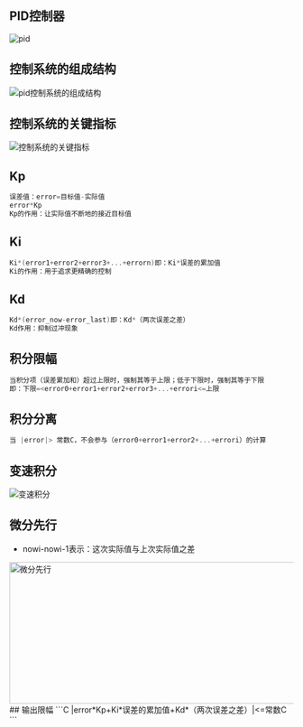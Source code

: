 ## PID控制器
![pid](https://github.com/user-attachments/assets/e40d04c6-1d3c-4188-8991-fb4581bcabc9)
## 控制系统的组成结构
![pid控制系统的组成结构](https://github.com/user-attachments/assets/eab74eb2-3fbc-4f9f-98a1-78cefb3f8b4f)
## 控制系统的关键指标
![控制系统的关键指标](https://github.com/user-attachments/assets/32a3eaf8-98a0-48c3-a86f-7b58fdd8d462)
## Kp
```C
误差值：error=目标值-实际值
error*Kp
Kp的作用：让实际值不断地的接近目标值
```
## Ki
```C
Ki*(error1+error2+error3+...+errorn)即：Ki*误差的累加值
Ki的作用：用于追求更精确的控制
```
## Kd
```C
Kd*(error_now-error_last)即：Kd*（两次误差之差）
Kd作用：抑制过冲现象
```
## 积分限幅
```C
当积分项（误差累加和）超过上限时，强制其等于上限；低于下限时，强制其等于下限
即：下限=<error0+error1+error2+error3+...+errori<=上限
```
## 积分分离
```C
当 |error|> 常数C，不会参与（error0+error1+error2+...+errori）的计算
```
## 变速积分
![变速积分](https://github.com/user-attachments/assets/4d9d1132-abeb-49f3-9e8c-afa818a44c73)
## 微分先行
- nowi-nowi-1表示：这次实际值与上次实际值之差
<img width="554" height="251" alt="微分先行" src="https://github.com/user-attachments/assets/6edcd135-cf16-4296-82b3-f051a27efc72" />
## 输出限幅
```C
|error*Kp+Ki*误差的累加值+Kd*（两次误差之差）|<=常数C
```
